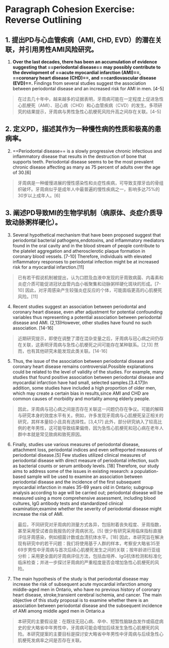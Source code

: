 # Paragraph Cohesion Exercise: Reverse Outlining

## 1. 提出PD与心血管疾病（AMI, CHD, EVD）的潜在关联，并引用男性AMI风险研究。

1. **Over the last decades, there has been an accumulation of evidence suggesting that ==periodontal disease== may possibly contribute to the development of ==acute myocardial infarction (AMI)==, ==coronary heart disease (CHD)==, and ==cardiovascular disease (EVD)==.** Findings from several studies suggest the association between periodontal disease and an increased risk for AMI in men. [4-5]

> 在过去几十年中，越来越多的证据表明，牙周病可能在一定程度上促进急性心肌梗死（AMI）、冠心病（CHD）和心血管疾病（CVD）的发生。多项研究的结果提示，牙周病与男性急性心肌梗死风险升高之间存在关联。[4-5]

## 2. 定义PD，描述其作为一种慢性病的性质和极高的患病率。

2. ==Periodontal disease== is a slowly progressive chronic infectious and inflammatory disease that results in the destruction of bone that supports teeth. Periodontal disease seems to be the most prevalent chronic disease affecting as many as 75 percent of adults over the age of 30.[6]

> 牙周病是一种缓慢进展的慢性感染性和炎症性疾病，可导致支撑牙齿的骨组织破坏。牙周病似乎是成年人中最普遍的慢性疾病之一，影响多达75%的30岁以上成年人。[6]

## 3. 阐述PD导致MI的生物学机制（病原体、炎症介质导致动脉粥样硬化）。

3. Several hypothetical mechanism that have been proposed suggest that periodontal bacterial pathogens,endotoxins, and inflammatory mediators found in the oral cavity and in the blood stream of people contribute to the platelet aggregation and atherosclerotic plaque formation in coronary blood vessels. [7-10] Therefore, individuals with elevated inflammatory responses to periodontal infection might be at increased risk for a myocardial infarction.[11]

> 已有若干假说机制被提出，认为口腔及血液中发现的牙周致病菌、内毒素和炎症介质可能促进冠状血管内血小板聚集和动脉粥样硬化斑块的形成。[7-10] 因此，对牙周感染产生较强炎症反应的个体，可能面临更高的心肌梗死风险。[11]

4. Recent studies suggest an association between periodontal and coronary heart disease, even after adjustment for potential confounding variables thus representing a potential association between periodontal disease and AMI. (2,13)However, other studies have found no such association. [14-16]

> 近期研究提示，即使在调整了潜在混杂变量之后，牙周病与冠心病之间仍存在关联，这表明牙周病与急性心肌梗死之间可能存在某种联系。[2,13] 然而，也有其他研究未能发现此类关联。[14-16]

5. Thus, the issue of the association between periodontal disease and coronary heart disease remains controversial.Possible explanations could be related to the level of validity of the studies. For example, many studies that found positive association between periodontal disease and myocardial infarction have had small, selected samples.[3.4.17]In addition, some studies have included a high proportion of older men, which may create a certain bias in results,since AMI and CHD are common causes of morbidity and mortality among elderly people.

> 因此，牙周病与冠心病之间是否存在关联这一问题仍存在争议。可能的解释与研究本身的效度水平有关。例如，许多发现牙周病与心肌梗死呈正相关的研究，其样本量较小且具有选择性。[3,4,17] 此外，部分研究纳入了较高比例的老年男性，这可能导致结果偏倚，因为急性心肌梗死和冠心病在老年人群中本就是常见致病和致死原因。

6. Finally, studies use various measures of periodontal disease, attachment loss, periodontal indices and even selfreported measures of periodontal disease.[5] Few studies utilized clinical measures of periodontal disease with direct measure of periodontal infection, such as bacterial counts or serum antibody levels. [18] Therefore, our study aims to address some of the issues in existing research: a population-based sample will be used to examine an association between periodontal disease and the incidence of the first subsequent myocardial infarction in males 35-69 years old in Ontario; subgroup analysis according to age will be carried out; periodontal disease will be measured using a more comprehensive assessment, including blood cultures, IgG antibody tests and standardized clinical examination;examine whether the severity of periodontal disease might increase the risk of AMI.

> 最后，不同研究对牙周病的测量方式各异，包括附着丧失程度、牙周指数，甚至采用受试者自我报告的牙周病状况。[5] 很少有研究采用临床指标直接评估牙周感染，例如细菌计数或血清抗体水平。[18] 因此，本研究旨在解决现有研究中的若干问题：我们将使用基于人群的样本，考察安大略省35至69岁男性中牙周病与首次后续心肌梗死发生之间的关联；按年龄进行亚组分析；采用更全面的牙周病评估方法，包括血培养、IgG抗体检测和标准化临床检查；并进一步探讨牙周病的严重程度是否会增加急性心肌梗死的风险。

7. The main hypothesis of the study is that periodontal disease may increase the risk of subsequent acute myocardial infarction among middle-aged men in Ontario, who have no previous history of coronary heart disease, stroke,transient cerebral ischemia, and cancer. The main objective of this study proposal is to examine whether there is an association between periodontal disease and the subsequent incidence of AMI among middle aged men in Ontario.a

> 本研究的主要假设是：在既往无冠心病、卒中、短暂性脑缺血发作或癌症病史的安大略省中年男性中，牙周病可能会增加后续发生急性心肌梗死的风险。本研究提案的主要目标是探讨安大略省中年男性中牙周病与后续急性心肌梗死发病率之间是否存在关联。
